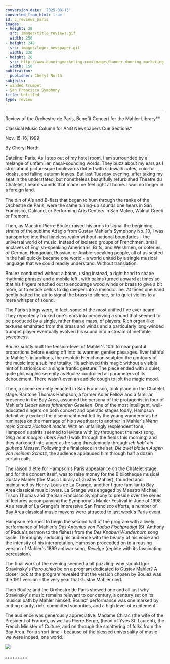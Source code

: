 ```yaml
---
conversion_date: '2025-08-13'
converted_from_html: true
id: c_reviews_paris
images:
- height: 28
  src: images/title_reviews.gif
  width: 250
- height: 248
  src: images/logos_newspaper.gif
  width: 220
- height: 28
  src: http://www.dunningmarketing.com/images/banner_dunning_marketing.gif
  width: 150
publication:
  publisher: Cheryl North
subjects:
- winded trumpet
- San Francisco Symphony
title: Untitled
type: review
---
```


***

Review of the Orchestre de Paris, Benefit Concert for the Mahler Library**

Classical Music Column for ANG Newspapers Cue Sections*

Nov. 15-16, 1999

By Cheryl North

 Dateline: Paris. As I step out of my hotel room, I am surrounded by a melange of unfamiliar, nasal-sounding words. They buzz about my ears as I stroll about picturesque boulevards dotted with sidewalk cafes, colorful kiosks, and falling autumn leaves. But last Tuesday evening, after taking my seat in the understated, but nonetheless beautifully refurbished Theatre du Chatelet, I heard sounds that made me feel right at home. I was no longer in a foreign land.

 The din of A's and B-flats that began to hum through the ranks of the Orchestre de Paris, were the same tuning-up sounds one hears in San Francisco, Oakland, or Performing Arts Centers in San Mateo, Walnut Creek or Fremont.

 Then, as Maestro Pierre Boulez raised his arms to signal the beginning strains of the sublime Adagio from Gustav Mahler's Symphony No. 10, I was transported into that timeless realm without national boundaries - the universal world of music. Instead of isolated groups of Frenchmen, small enclaves of English-speaking Americans, Brits, and Welshmen, or coteries of German, Hungarian, Russian, or Arabic-speaking people, all of us seated in the hall quickly became one world - a world united by a single musical language that we could readily understand. Without translation.

 Boulez conducted without a baton, using instead, a right hand to shape rhythmic phrases and a mobile left , with palms turned upward at times so that his fingers reached out to encourage wood winds or brass to give a bit more, or to entice cellos to dig deeper into a melodic line. At times one hand gently patted the air to signal the brass to silence, or to quiet violins to a mere whisper of sound.

 The Paris strings were, in fact, some of the most unified I've ever heard. They repeatedly tricked one's ears into perceiving a sound that seemed to be produced by a single, rather than a mass, of players. Rich organ-like textures emanated from the brass and winds and a particularly long-winded trumpet player eventually evolved his sound into a stream of ineffable sweetness.

 Boulez subtly built the tension-level of Mahler's 10th to near painful proportions before easing off into its warmer, gentler passages. Ever faithful to Mahler's injunctions, the resolute Frenchman sculpted the contours of the music into a sublime totality. He achieved this magic without a visible hint of histrionics or a single frantic gesture. The piece ended with a quiet, quite philosophic serenity as Boulez controlled all parameters of its denouement. There wasn't even an audible cough to jolt the magic mood.

 Then, a scene recently enacted in San Francisco, took place on the Chatelet stage. Baritone Thomas Hampson, a former Adler Fellow and a familiar presence in the Bay Area, assumed the persona of the protagonist in four of Mahler's *Lieder eines fahrenden Gesellen*. One of the most intelligent, well-educated singers on both concert and operatic stages today, Hampson definitively evoked the disenchantment felt by the young wanderer as he ruminates on the marriage of his sweetheart to another in Mahler's *Wenn mein Schatz Hochzeit macht*. With an unfailingly resplendent tone, Hampson's spirits seemed to levitate with joy throughout the next song, *Ging heut morgen ubers Feld* (I walk through the fields this morning) and they darkened into anger as he sang threateningly through *Ich hab' ein gluhend Messer*. Following the final piece in the set, *Die zwei blauen Augen von meinem Schatz*, the audience applauded him through half a dozen curtain calls.

 The raison d'etre for Hampson's Paris appearance on the Chatelet stage, and for the concert itself, was to raise money for the Bibliotheque musical Gustav Mahler (the Music Library of Gustav Mahler), founded and maintained by Henry-Louis de La Grange, another figure familiar to Bay Area classical music lovers. La Grange was engaged by Maestro Michael Tilson Thomas and the San Francisco Symphony to preside over the series of lectures accompanying the Symphony's Mahler Festival in June of 1998. As a result of La Grange's impressive San Francisco efforts, a number of Bay Area classical music mavens were attracted to last week's Paris event.

 Hampson returned to begin the second half of the program with a lively performance of Mahler's *Des Antonius von Padua Fischpredigt* (St. Anthony of Padua's sermon to the fishes) from the *Des Knaben Wunderhorn* song cycle. Thoroughly seducing his audience with the beauty of his voice and the intensity of his interpretation, Hampson proceeded on to a rousing version of Mahler's 1899 antiwar song, *Revelge* (replete with its fascinating percussion).

 The final work of the evening seemed a bit puzzling: why should Igor Stravinsky's *Petrouchka* be on a program dedicated to Gustav Mahler? A closer look at the program revealed that the version chosen by Boulez was the 1911 version - the very year that Gustav Mahler died.

 Then Boulez and the Orchestre de Paris showed one and all just why Stravinsky's music remains relevant to our century, a century set on its musical path by Mahler himself. Boulez' performance was one marked by cutting clarity, rich, committed sonorities, and a high level of excitement.

 The audience was generously appreciative: Madame Chirac (the wife of the President of France), as well as Pierre Berge, (head of Yves St. Laurent), the French Minister of Culture, and on through the smattering of folks from the Bay Area. For a short time - because of the blessed universality of music - we were indeed, one world.

![](images/logos_newspaper.gif)

[.](http://www.dunningmarketing.com)
[.](http://www.witnessamerica.com)
[.](http://www.witnessamerica.com/camcorders)
[.](http://www.ksql.com)
[.](http://www.ascendaviation.com)
[.](http://www.echovalleysupply.com)
[.](http://www.northworks.net)
[.](http://www.attainia.com)
[.](http://www.briandunning.com)